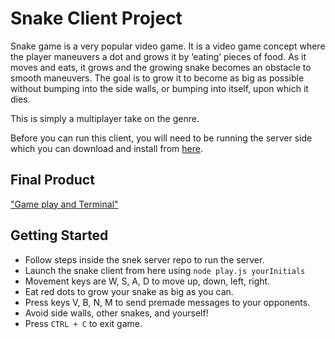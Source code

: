 # Snake Client Project

Snake game is a very popular video game. It is a video game concept where the player maneuvers a dot and grows it by ‘eating’ pieces of food. As it moves and eats, it grows and the growing snake becomes an obstacle to smooth maneuvers. The goal is to grow it to become as big as possible without bumping into the side walls, or bumping into itself, upon which it dies.

This is simply a multiplayer take on the genre.

Before you can run this client, you will need to be running the server side which you can download and install from [here](https://github.com/lighthouse-labs/snek-multiplayer).

## Final Product

["Game play and Terminal"](/screenshot.PNG)

## Getting Started

- Follow steps inside the snek server repo to run the server.
- Launch the snake client from here using `node play.js yourInitials`
- Movement keys are W, S, A, D to move up, down, left, right.
- Eat red dots to grow your snake as big as you can.
- Press keys V, B, N, M to send premade messages to your opponents.
- Avoid side walls, other snakes, and yourself!
- Press `CTRL + C` to exit game.
